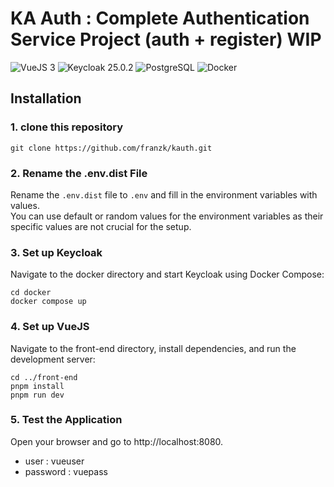 # KA Auth : Complete Authentication Service Project (auth + register) WIP

![VueJS 3](https://img.shields.io/badge/Vue.js%203-35495E?style=for-the-badge&logo=vuedotjs&logoColor=4FC08D&style=flat-square)
![Keycloak 25.0.2](https://img.shields.io/badge/keycloak%2025.0.2-4169e1?style=for-the-badge&logo=keycloak&logoColor=white&style=flat-square)
![PostgreSQL](https://img.shields.io/badge/postgresql-4169e1?style=for-the-badge&logo=postgresql&logoColor=white&style=flat-square)
![Docker](https://img.shields.io/badge/-DOCKER-2496ed?style=for-the-badge&logo=docker&logoColor=white&style=flat-square)

## Installation

### 1. clone this repository

```console
git clone https://github.com/franzk/kauth.git
```

### 2. Rename the .env.dist File

Rename the `.env.dist` file to `.env` and fill in the environment variables with values.  
You can use default or random values for the environment variables as their specific values are not crucial for the setup.

### 3. Set up Keycloak

Navigate to the docker directory and start Keycloak using Docker Compose:

```console
cd docker
docker compose up
```

### 4. Set up VueJS

Navigate to the front-end directory, install dependencies, and run the development server:

```console
cd ../front-end
pnpm install
pnpm run dev
```

### 5. Test the Application

Open your browser and go to http://localhost:8080.

- user : vueuser
- password : vuepass
